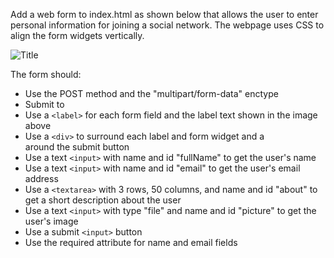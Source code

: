 Add a web form to index.html as shown below that allows the user to enter personal information for joining a social network. The webpage uses CSS to align the form widgets vertically.
 
![](https://github.com/pesto-students/Plus-Program-Assignments/blob/master/Web%20Fundamentals/Session-02/Advanced/sample.png "Title")

The form should:
- Use the POST method and the "multipart/form-data" enctype
- 	Submit to 
-	Use a `<label>` for each form field and the label text shown in the image above
-	Use a `<div>` to surround each label and form widget and a <div> around the submit button
-	Use a text `<input>` with name and id "fullName" to get the user's name
-	Use a text `<input>` with name and id "email" to get the user's email address
-	Use a `<textarea>` with 3 rows, 50 columns, and name and id "about" to get a short description about the user
-	Use a text `<input>` with type "file" and name and id "picture" to get the user's image
-	Use a submit `<input>` button
-	Use the required attribute for name and email fields

